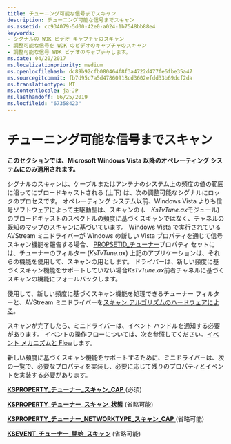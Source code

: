 ```yaml
---
title: チューニング可能な信号までスキャン
description: チューニング可能な信号までスキャン
ms.assetid: cc934079-5d00-42e0-a024-1b7548bb88e4
keywords:
- シグナルの WDK ビデオ キャプチャのスキャン
- 調整可能な信号を WDK のビデオのキャプチャのスキャン
- 調整可能な信号 WDK ビデオのキャプチャします。
ms.date: 04/20/2017
ms.localizationpriority: medium
ms.openlocfilehash: dc89b92cfb080464f8f3a4722d477fe6fbe35a47
ms.sourcegitcommit: fb7d95c7a5d47860918cd3602efdd33b69dcf2da
ms.translationtype: MT
ms.contentlocale: ja-JP
ms.lasthandoff: 06/25/2019
ms.locfileid: "67358423"
---
```

# <a name="scanning-to-tunable-signals"></a>チューニング可能な信号までスキャン


**このセクションでは、Microsoft Windows Vista 以降のオペレーティング システムにのみ適用されます。**

シグナルのスキャンは、ケーブルまたはアンテナのシステム上の頻度の値の範囲に沿ってにブロードキャストされる (上下) は、次の調整可能なシグナルにロックのプロセスです。 オペレーティング システム以前、Windows Vista よりも信号ソフトウェアによって主駆動型は、スキャンの (、 *KsTvTune.ax*モジュール) のブロードキャストのスペクトルの頻度に基づくスキャンではなく、チャネルの既知のマップのスキャンに基づいています。 Windows Vista で実行されている AVStream ミニドライバーが Windows の新しい Vista プロパティを通じて信号スキャン機能を報告する場合、 [PROPSETID\_チューナー](https://docs.microsoft.com/windows-hardware/drivers/stream/propsetid-tuner)プロパティ セットには、チューナーのフィルター (*KsTvTune.ax*) 上記のアプリケーションは、それらの機能を使用して、スキャンの用とします。 ドライバーは、新しい頻度に基づくスキャン機能をサポートしていない場合*KsTvTune.ax*前者チャネルに基づくスキャンの機能にフォールバックします。

使用して、新しい頻度に基づくスキャン機能を処理できるチューナー フィルターと、AVStream ミニドライバーを[スキャン アルゴリズムのハードウェアによる](hardware-assisted-scanning-algorithm.md)。

スキャンが完了したら、ミニドライバーは、イベント ハンドルを通知する必要があります。 イベントの操作フローについては、次を参照してください。[イベント メカニズムと Flow](event-mechanism-and-flow.md)します。

新しい頻度に基づくスキャン機能をサポートするために、ミニドライバーは、次の一覧で、必要なプロパティを実装し、必要に応じて残りのプロパティとイベントを実装する必要があります。

[**KSPROPERTY\_チューナー\_スキャン\_CAP** ](https://docs.microsoft.com/windows-hardware/drivers/stream/ksproperty-tuner-scan-caps) (必須)

[**KSPROPERTY\_チューナー\_スキャン\_状態**](https://docs.microsoft.com/windows-hardware/drivers/stream/ksproperty-tuner-scan-status) (省略可能)

[**KSPROPERTY\_チューナー\_NETWORKTYPE\_スキャン\_CAP** ](https://docs.microsoft.com/windows-hardware/drivers/stream/ksproperty-tuner-networktype-scan-caps) (省略可能)

[**KSEVENT\_チューナー\_開始\_スキャン**](https://docs.microsoft.com/windows-hardware/drivers/stream/ksevent-tuner-initiate-scan) (省略可能)

 

 




